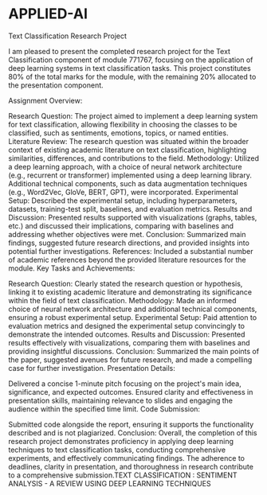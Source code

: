# APPLIED-AI
Text Classification Research Project

I am pleased to present the completed research project for the Text Classification component of module 771767, focusing on the application of deep learning systems in text classification tasks. This project constitutes 80% of the total marks for the module, with the remaining 20% allocated to the presentation component.

Assignment Overview:

Research Question: The project aimed to implement a deep learning system for text classification, allowing flexibility in choosing the classes to be classified, such as sentiments, emotions, topics, or named entities.
Literature Review: The research question was situated within the broader context of existing academic literature on text classification, highlighting similarities, differences, and contributions to the field.
Methodology: Utilized a deep learning approach, with a choice of neural network architecture (e.g., recurrent or transformer) implemented using a deep learning library. Additional technical components, such as data augmentation techniques (e.g., Word2Vec, GloVe, BERT, GPT), were incorporated.
Experimental Setup: Described the experimental setup, including hyperparameters, datasets, training-test split, baselines, and evaluation metrics.
Results and Discussion: Presented results supported with visualizations (graphs, tables, etc.) and discussed their implications, comparing with baselines and addressing whether objectives were met.
Conclusion: Summarized main findings, suggested future research directions, and provided insights into potential further investigations.
References: Included a substantial number of academic references beyond the provided literature resources for the module.
Key Tasks and Achievements:

Research Question: Clearly stated the research question or hypothesis, linking it to existing academic literature and demonstrating its significance within the field of text classification.
Methodology: Made an informed choice of neural network architecture and additional technical components, ensuring a robust experimental setup.
Experimental Setup: Paid attention to evaluation metrics and designed the experimental setup convincingly to demonstrate the intended outcomes.
Results and Discussion: Presented results effectively with visualizations, comparing them with baselines and providing insightful discussions.
Conclusion: Summarized the main points of the paper, suggested avenues for future research, and made a compelling case for further investigation.
Presentation Details:

Delivered a concise 1-minute pitch focusing on the project's main idea, significance, and expected outcomes.
Ensured clarity and effectiveness in presentation skills, maintaining relevance to slides and engaging the audience within the specified time limit.
Code Submission:

Submitted code alongside the report, ensuring it supports the functionality described and is not plagiarized.
Conclusion:
Overall, the completion of this research project demonstrates proficiency in applying deep learning techniques to text classification tasks, conducting comprehensive experiments, and effectively communicating findings. The adherence to deadlines, clarity in presentation, and thoroughness in research contribute to a comprehensive submission.TEXT CLASSIFICATION : SENTIMENT ANALYSIS - A REVIEW USING DEEP LEARNING TECHNIQUES
